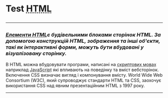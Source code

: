 <!DOCTYPE html>
<html>
 <body>
    <meta charset="utf-8"
        <meta name="author" content="Muzychuk Sasha"
        <meta name="description" content="Test content"
        <metd name="keywords" content="Test HTML">

  <h1> Test <abbr title="HTML — це мова тегів, засобами якої здійснюється розмічання веб-сторінок для мережі Інтернет. Браузери отримують HTML-документи з веб-сервера або з локальної пам'яті й передають документи в мультимедійні веб-сторінки. HTML описує структуру веб-сторінки семантично і початково підказки для відображення документа.">HTML</abbr>
<hr>
<p><h3><i><abbr title="Елементи HTML — основні компоненти мови розмітки HTML. HTML-документ складається з головного елементу html, до змісту якого додаються інші елементи.">Елементи HTML</abbr>є будівельними блоками сторінок HTML. За допомогою конструкцій HTML, зображення та інші об'єкти, такі як інтерактивні форми, можуть бути вбудовані у візуалізовану сторінку.</i></h3></p>
  <anddress></h4></p>В HTML можна вбудовувати програми, написані на <abbr title="Скриптова мова (англ. scripting language) — мова програмування, розроблена для запису «сценаріїв», послідовностей операцій, які користувач може виконувати на комп'ютері. Прості скриптові мови раніше часто називали мовами пакетної обробки (batch languages або job control languages). Сценарії зазвичай інтерпретуються, а не компілюються.">скриптових мовах</abbr> наприклад <abbr title="JavaScript (JS) — динамічна, об'єктно-орієнтована[5] прототипна мова програмування. Реалізація стандарту ECMAScript. Найчастіше використовується для створення сценаріїв вебсторінок, що надає можливість на боці клієнта (пристрої кінцевого користувача) взаємодіяти з користувачем, керувати браузером, асинхронно обмінюватися даними з сервером, змінювати структуру та зовнішній вигляд вебсторінки.">JavaScript</abbr> які впливають на поведінку та вміст вебсторінок. Включення CSS визначає вигляд і компонування вмісту. World Wide Web Consortium (W3C), який супроводжує стандарти HTML та CSS, заохочує використання CSS над явним презентаційним HTML з 1997 року.
<hr>
  
 <body>
<html>
